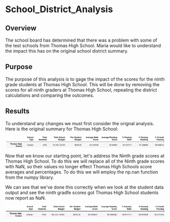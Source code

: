 # School_District_Analysis
## Overview
The school board has determined that there was a problem with some of the test schools from Thomas High School. Maria would like to understand the impact this has on the original school district summary.

## Purpose
The purpose of this analysis is to gage the impact of the scores for the ninth grade students at Thomas High School. This will be done by removing the scores for all ninth graders at Thomas High School, repeating the district calculations and comparing the outcomes.

## Results
To understand any changes we must first consider the orignal analysis. Here is the original summary for Thomas High School:

![Thomas High School, Original summary](Resources/Original_Thomas_summary.png)

Now that we know our starting point, let's address the Ninth grade scores at Thomas High School. To do this we will replace all of the Ninth grade scores with NaN, so their values no longer effect Thomas High Schools score averages and percentages. To do this we will employ the np.nan function from the numpy library.

We can see that we've done this correctly when we look at the student data output and see the ninth gradfe scores got Thomas High School students now report as NaN.

![Thiomas High School, ninth grade scores replaced with NaN](Resources/Thomas_summary_with_Nans.png)


